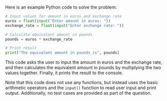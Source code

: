 
Here is an example Python code to solve the problem:
```py
# Input values for amount in euros and exchange rate
euros = float(input("Enter amount in euros: "))
exchange_rate = float(input("Enter exchange rate: "))

# Calculate equivalent amount in pounds
pounds = euros * exchange_rate

# Print result
print("The equivalent amount in pounds is", pounds)
```
This code asks the user to input the amount in euros and the exchange rate, and then calculates the equivalent amount in pounds by multiplying the two values together. Finally, it prints the result to the console.

Note that this code does not use any functions, but instead uses the basic arithmetic operators and the `input()` function to read user input and print output. Additionally, no test cases are provided as part of the question.